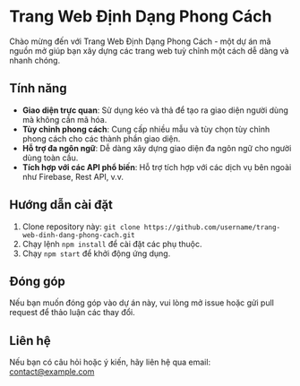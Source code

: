 # Trang Web Định Dạng Phong Cách

Chào mừng đến với Trang Web Định Dạng Phong Cách - một dự án mã nguồn mở giúp bạn xây dựng các trang web tuỳ chỉnh một cách dễ dàng và nhanh chóng.

## Tính năng
- **Giao diện trực quan**: Sử dụng kéo và thả để tạo ra giao diện người dùng mà không cần mã hóa.
- **Tùy chỉnh phong cách**: Cung cấp nhiều mẫu và tùy chọn tùy chỉnh phong cách cho các thành phần giao diện.
- **Hỗ trợ đa ngôn ngữ**: Dễ dàng xây dựng giao diện đa ngôn ngữ cho người dùng toàn cầu.
- **Tích hợp với các API phổ biến**: Hỗ trợ tích hợp với các dịch vụ bên ngoài như Firebase, Rest API, v.v.

## Hướng dẫn cài đặt
1. Clone repository này: `git clone https://github.com/username/trang-web-dinh-dang-phong-cach.git`
2. Chạy lệnh `npm install` để cài đặt các phụ thuộc.
3. Chạy `npm start` để khởi động ứng dụng.

## Đóng góp
Nếu bạn muốn đóng góp vào dự án này, vui lòng mở issue hoặc gửi pull request để thảo luận các thay đổi.

## Liên hệ
Nếu bạn có câu hỏi hoặc ý kiến, hãy liên hệ qua email: contact@example.com